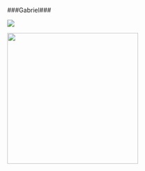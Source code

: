###Gabriel###


<a href="https://www.instagram.com/gaabs235" target="_blank"><img src="https://img.shields.io/badge/Instagram-E4405F?style=for-the-badge&logo=instagram&logoColor=white" target="_blank"/></a>

<p><img align=left src="https://c.tenor.com/AfmxAKK5-j4AAAAC/madara-uchiha-sharingan.gif" width=300 >
